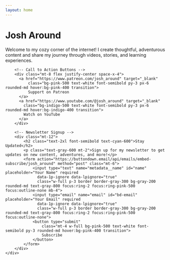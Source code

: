 ```yaml
---
layout: home
---
```


<!-- Hero Section -->
<div class="hero-image flex items-center justify-center">
    <!-- Content Card -->
    <div class="bg-white shadow-lg rounded-lg p-8 w-11/12 max-w-xl text-center border border-gray-300 transform-translate-y-1/4">
        <h1 class="text-6xl font-bold text-cyan-600">Josh Around</h1>
        <p class="text-lg text-gray-600 mt-4">
            Welcome to my cozy corner of the internet! I create thoughtful, adventurous content and share my journey through videos, stories, and learning experiences.
        </p>

        <!-- Call to Action Buttons -->
        <div class="mt-8 flex justify-center space-x-4">
          <a href="https://www.patreon.com/josh_around" target="_blank"
              class="bg-pink-500 text-white font-semibold py-3 px-6 rounded-md hover:bg-pink-400 transition">
              Support on Patreon
          </a>
          <a href="https://www.youtube.com/@josh_around" target="_blank"
            class="bg-indigo-500 text-white font-semibold py-3 px-6 rounded-md hover:bg-indigo-400 transition">
            Watch on YouTube
          </a>
        </div>

        <!-- Newsletter Signup -->
        <div class="mt-12">
            <h2 class="text-2xl font-semibold text-cyan-600">Stay Updated</h2>
            <p class="text-gray-600 mt-2">Sign up for my newsletter to get updates on new content, adventures, and more!</p>
            <form action="https://buttondown.email/api/emails/embed-subscribe/josh_around" method="post" class="mt-6">
                <input type="text" name="metadata__name" id="name" placeholder="Your Name" required
                  data-1p-ignore data-lpignore="true"
                  class="w-full p-3 border border-gray-300 bg-gray-200 rounded-md text-gray-800 focus:ring-2 focus:ring-pink-500 focus:outline-none mb-4">
                <input type="email" name="email" id="bd-email" placeholder="Your Email" required
                  data-1p-ignore data-lpignore="true"
                  class="w-full p-3 border border-gray-300 bg-gray-200 rounded-md text-gray-800 focus:ring-2 focus:ring-pink-500 focus:outline-none">
                <button type="submit"
                    class="mt-4 w-full bg-pink-500 text-white font-semibold py-3 rounded-md hover:bg-pink-400 transition">
                    Subscribe
                </button>
            </form>
        </div>
    </div>
</div>
